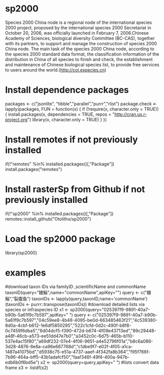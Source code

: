 # sp2000
Species 2000 China node is a regional node of the international species 2000 project, proposed by the international species 2000 Secretariat in October 20, 2006, was officially launched in February 7, 2006.Chinese Academy of Sciences, biological diversity Committee (BC-CAS), together with its partners, to support and manage the construction of species 2000 China node. The main task of the species 2000 China node, according to the species 2000 standard data format, the classification information of the distribution in China of all species to finish and check, the establishment and maintenance of Chinese biological species list, to provide free services to users around the world.(http://col.especies.cn)


# Install dependence packages
packages <- c("jsonlite", "tibble","parallel","purrr","rlist")
package.check <- lapply(packages, FUN = function(x) {
  if (!require(x, character.only = TRUE)) {
    install.packages(x, dependencies = TRUE, repos = "http://cran.us.r-project.org")
    library(x, character.only = TRUE)
  }
})
# Install remotes if not previously installed
if(!"remotes" %in% installed.packages()[,"Package"]) install.packages("remotes")
# Install rasterSp from Github if not previously installed
if(!"sp2000" %in% installed.packages()[,"Package"]) remotes::install_github("Otoliths/sp2000")



# Load the sp2000 package
library(sp2000)



# examples

#download taxon IDs via familyID ,scientificName and commonName
taxonID(query="鳗鲡",name="commonName",apiKey="")
query <- c("鳗鲡","裂腹鱼")
taxonIDs <- lapply(query,taxonID,name='commonName')
(taxonIDs <- purrr::transpose(taxonIDs))
#download detailed lists via species or infraspecies ID
x1 <- sp2000(query="025397f9-9891-40a7-b90b-5a61f9c7b597",apiKey=" ")
query <- c("025397f9-9891-40a7-b90b-5a61f9c7b597","04c59ee8-4b48-4095-be0d-663485463f21","4c539380-8d0a-4cbf-b612-1e6df5850295","522c1cfd-0d2c-490f-b8f8-0c7459f6dba5","6d04dcf5-f390-472d-b674-4f09e43713ed","89c29448-a48f-46cb-a573-ee51dd47e7b0","a3452c0c-6d75-465b-b110-537e4ac15f80","a69df232-07e4-4f06-9651-a4e52796f01a","b8c6a086-3d28-4876-8e8a-ca96e667768d","c1dbe9f7-e02f-4f05-a1ca-1487a41075bd","d5938c75-e51a-4737-aaef-4f342fa8b364","f95f766f-7b96-464a-bff5-43b1adafcf50","faaf346f-49f4-400a-947b-edb6b0f6bd5e")
x2 <- sp2000(query=query,apiKey=" ")
#lists convert data frame
x3 <- listdf(x2)


